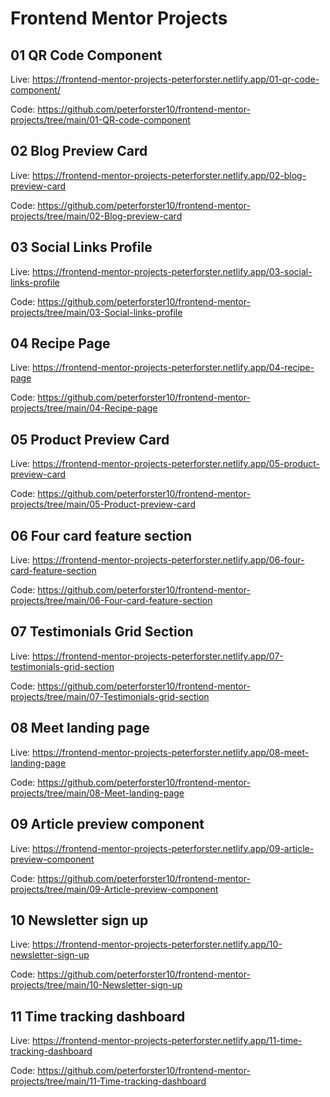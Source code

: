 # Frontend Mentor Projects

## 01 QR Code Component

Live:
https://frontend-mentor-projects-peterforster.netlify.app/01-qr-code-component/

Code:
https://github.com/peterforster10/frontend-mentor-projects/tree/main/01-QR-code-component


## 02 Blog Preview Card

Live:
https://frontend-mentor-projects-peterforster.netlify.app/02-blog-preview-card

Code:
https://github.com/peterforster10/frontend-mentor-projects/tree/main/02-Blog-preview-card


## 03 Social Links Profile

Live:
https://frontend-mentor-projects-peterforster.netlify.app/03-social-links-profile

Code:
https://github.com/peterforster10/frontend-mentor-projects/tree/main/03-Social-links-profile


## 04 Recipe Page

Live:
https://frontend-mentor-projects-peterforster.netlify.app/04-recipe-page

Code:
https://github.com/peterforster10/frontend-mentor-projects/tree/main/04-Recipe-page


## 05 Product Preview Card

Live:
https://frontend-mentor-projects-peterforster.netlify.app/05-product-preview-card

Code:
https://github.com/peterforster10/frontend-mentor-projects/tree/main/05-Product-preview-card


## 06 Four card feature section

Live:
https://frontend-mentor-projects-peterforster.netlify.app/06-four-card-feature-section

Code:
https://github.com/peterforster10/frontend-mentor-projects/tree/main/06-Four-card-feature-section


## 07 Testimonials Grid Section

Live:
https://frontend-mentor-projects-peterforster.netlify.app/07-testimonials-grid-section

Code:
https://github.com/peterforster10/frontend-mentor-projects/tree/main/07-Testimonials-grid-section


## 08 Meet landing page

Live:
https://frontend-mentor-projects-peterforster.netlify.app/08-meet-landing-page

Code:
https://github.com/peterforster10/frontend-mentor-projects/tree/main/08-Meet-landing-page


## 09 Article preview component

Live:
https://frontend-mentor-projects-peterforster.netlify.app/09-article-preview-component

Code:
https://github.com/peterforster10/frontend-mentor-projects/tree/main/09-Article-preview-component


## 10 Newsletter sign up

Live:
https://frontend-mentor-projects-peterforster.netlify.app/10-newsletter-sign-up

Code:
https://github.com/peterforster10/frontend-mentor-projects/tree/main/10-Newsletter-sign-up


## 11 Time tracking dashboard

Live:
https://frontend-mentor-projects-peterforster.netlify.app/11-time-tracking-dashboard

Code:
https://github.com/peterforster10/frontend-mentor-projects/tree/main/11-Time-tracking-dashboard